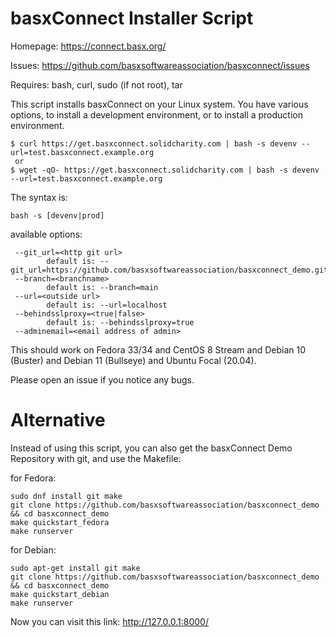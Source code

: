basxConnect Installer Script
============================

Homepage: https://connect.basx.org/

Issues:   https://github.com/basxsoftwareassociation/basxconnect/issues

Requires: bash, curl, sudo (if not root), tar

This script installs basxConnect on your Linux system. You have various options, to install a development environment, or to install a production environment.

	$ curl https://get.basxconnect.solidcharity.com | bash -s devenv --url=test.basxconnect.example.org
	 or
	$ wget -qO- https://get.basxconnect.solidcharity.com | bash -s devenv --url=test.basxconnect.example.org

The syntax is:

	bash -s [devenv|prod]

available options:

     --git_url=<http git url>
            default is: --git_url=https://github.com/basxsoftwareassociation/basxconnect_demo.git
     --branch=<branchname>
            default is: --branch=main
     --url=<outside url>
            default is: --url=localhost
     --behindsslproxy=<true|false>
            default is: --behindsslproxy=true
     --adminemail=<email address of admin>

This should work on Fedora 33/34 and CentOS 8 Stream and Debian 10 (Buster) and Debian 11 (Bullseye) and Ubuntu Focal (20.04).

Please open an issue if you notice any bugs.

Alternative
===========

Instead of using this script, you can also get the basxConnect Demo Repository with git, and use the Makefile:

for Fedora:

    sudo dnf install git make
    git clone https://github.com/basxsoftwareassociation/basxconnect_demo && cd basxconnect_demo
    make quickstart_fedora
    make runserver

for Debian:

    sudo apt-get install git make
    git clone https://github.com/basxsoftwareassociation/basxconnect_demo && cd basxconnect_demo
    make quickstart_debian
    make runserver

Now you can visit this link: http://127.0.0.1:8000/
